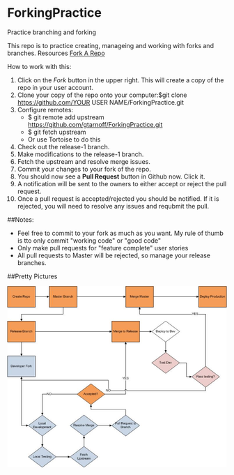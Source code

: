 ForkingPractice
===============

Practice branching and forking 

This repo is to practice creating, manageing and working with forks and branches. Resources [Fork A Repo](https://help.github.com/articles/fork-a-repo)

How to work with this:

1. Click on the *Fork* button in the upper right. This will create a copy of the repo in your user account.
2. Clone your copy of the repo onto your computer:$git clone https://github.com/YOUR USER NAME/ForkingPractice.git
3. Configure remotes: 
	- $ git remote add upstream https://github.com/gtarnoff/ForkingPractice.git
	- $ git fetch upstream
	- Or use Tortoise to do this
3. Check out the release-1 branch.
4. Make modifications to the release-1 branch. 
6. Fetch the upstream and resolve merge issues.
5. Commit your changes to your fork of the repo.
6. You should now see a **Pull Request** button in Github now. Click it.
7. A notification will be sent to the owners to either accept or reject the pull request.
8. Once a pull request is accepted/rejected you should be notified. If it is rejected, you will need to resolve any issues and requbmit the pull.

##Notes:

* Feel free to commit to your fork as much as you want. My rule of thumb is tto only commit "working code" or "good code"
* Only make pull requests for "feature complete" user stories
* All pull requests to Master will be rejected, so manage your release branches.

##Pretty Pictures

![Git Workflow](GitWorkflow.jpg)